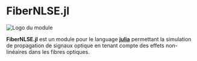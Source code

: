 # FiberNLSE.jl

![Logo du module](https://github.com/curio-sitas/FiberNlse.jl/raw/main/logo.png)

**FiberNLSE.jl** est un module pour le language **[julia](https://julialang.org/)** permettant la simulation de propagation de signaux optique en tenant compte des effets non-linéaires dans les fibres optiques.

